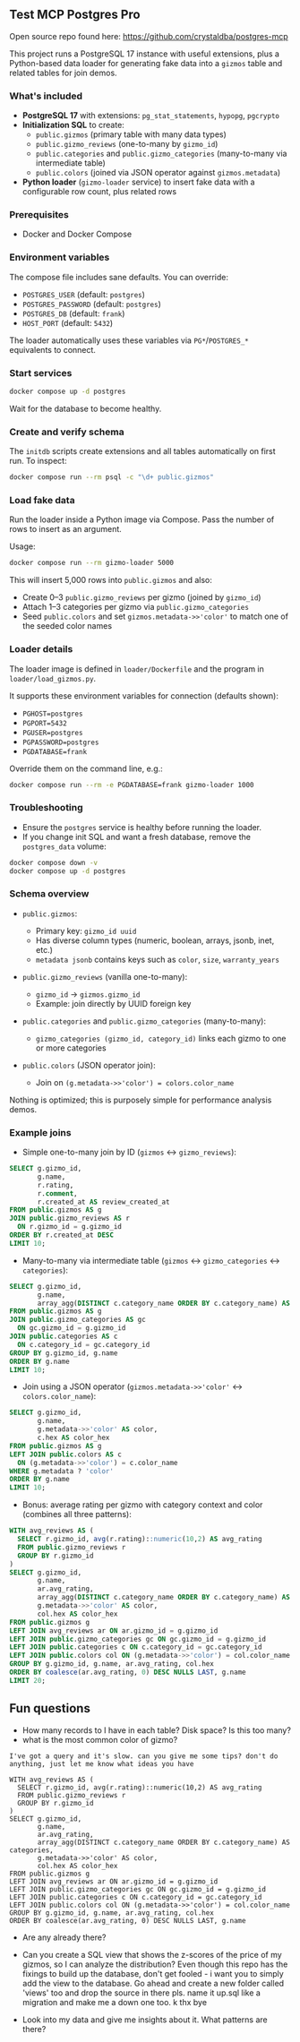 ## Test MCP Postgres Pro

Open source repo found here: https://github.com/crystaldba/postgres-mcp

This project runs a PostgreSQL 17 instance with useful extensions, plus a Python-based data loader for generating fake data into a `gizmos` table and related tables for join demos.

### What's included

- **PostgreSQL 17** with extensions: `pg_stat_statements`, `hypopg`, `pgcrypto`
- **Initialization SQL** to create:
  - `public.gizmos` (primary table with many data types)
  - `public.gizmo_reviews` (one-to-many by `gizmo_id`)
  - `public.categories` and `public.gizmo_categories` (many-to-many via intermediate table)
  - `public.colors` (joined via JSON operator against `gizmos.metadata`)
- **Python loader** (`gizmo-loader` service) to insert fake data with a configurable row count, plus related rows

### Prerequisites

- Docker and Docker Compose

### Environment variables

The compose file includes sane defaults. You can override:

- `POSTGRES_USER` (default: `postgres`)
- `POSTGRES_PASSWORD` (default: `postgres`)
- `POSTGRES_DB` (default: `frank`)
- `HOST_PORT` (default: `5432`)

The loader automatically uses these variables via `PG*`/`POSTGRES_*` equivalents to connect.

### Start services

```bash
docker compose up -d postgres
```

Wait for the database to become healthy.

### Create and verify schema

The `initdb` scripts create extensions and all tables automatically on first run. To inspect:

```bash
docker compose run --rm psql -c "\d+ public.gizmos"
```

### Load fake data

Run the loader inside a Python image via Compose. Pass the number of rows to insert as an argument.

Usage:

```bash
docker compose run --rm gizmo-loader 5000
```

This will insert 5,000 rows into `public.gizmos` and also:

- Create 0–3 `public.gizmo_reviews` per gizmo (joined by `gizmo_id`)
- Attach 1–3 categories per gizmo via `public.gizmo_categories`
- Seed `public.colors` and set `gizmos.metadata->>'color'` to match one of the seeded color names

### Loader details

The loader image is defined in `loader/Dockerfile` and the program in `loader/load_gizmos.py`.

It supports these environment variables for connection (defaults shown):

- `PGHOST=postgres`
- `PGPORT=5432`
- `PGUSER=postgres`
- `PGPASSWORD=postgres`
- `PGDATABASE=frank`

Override them on the command line, e.g.:

```bash
docker compose run --rm -e PGDATABASE=frank gizmo-loader 1000
```

### Troubleshooting

- Ensure the `postgres` service is healthy before running the loader.
- If you change init SQL and want a fresh database, remove the `postgres_data` volume:

```bash
docker compose down -v
docker compose up -d postgres
```

### Schema overview

- `public.gizmos`:

  - Primary key: `gizmo_id uuid`
  - Has diverse column types (numeric, boolean, arrays, jsonb, inet, etc.)
  - `metadata jsonb` contains keys such as `color`, `size`, `warranty_years`

- `public.gizmo_reviews` (vanilla one-to-many):

  - `gizmo_id` → `gizmos.gizmo_id`
  - Example: join directly by UUID foreign key

- `public.categories` and `public.gizmo_categories` (many-to-many):

  - `gizmo_categories (gizmo_id, category_id)` links each gizmo to one or more categories

- `public.colors` (JSON operator join):
  - Join on `(g.metadata->>'color') = colors.color_name`

Nothing is optimized; this is purposely simple for performance analysis demos.

### Example joins

- Simple one-to-many join by ID (`gizmos` ↔ `gizmo_reviews`):

```sql
SELECT g.gizmo_id,
       g.name,
       r.rating,
       r.comment,
       r.created_at AS review_created_at
FROM public.gizmos AS g
JOIN public.gizmo_reviews AS r
  ON r.gizmo_id = g.gizmo_id
ORDER BY r.created_at DESC
LIMIT 10;
```

- Many-to-many via intermediate table (`gizmos` ↔ `gizmo_categories` ↔ `categories`):

```sql
SELECT g.gizmo_id,
       g.name,
       array_agg(DISTINCT c.category_name ORDER BY c.category_name) AS categories
FROM public.gizmos AS g
JOIN public.gizmo_categories AS gc
  ON gc.gizmo_id = g.gizmo_id
JOIN public.categories AS c
  ON c.category_id = gc.category_id
GROUP BY g.gizmo_id, g.name
ORDER BY g.name
LIMIT 10;
```

- Join using a JSON operator (`gizmos.metadata->>'color'` ↔ `colors.color_name`):

```sql
SELECT g.gizmo_id,
       g.name,
       g.metadata->>'color' AS color,
       c.hex AS color_hex
FROM public.gizmos AS g
LEFT JOIN public.colors AS c
  ON (g.metadata->>'color') = c.color_name
WHERE g.metadata ? 'color'
ORDER BY g.name
LIMIT 10;
```

- Bonus: average rating per gizmo with category context and color (combines all three patterns):

```sql
WITH avg_reviews AS (
  SELECT r.gizmo_id, avg(r.rating)::numeric(10,2) AS avg_rating
  FROM public.gizmo_reviews r
  GROUP BY r.gizmo_id
)
SELECT g.gizmo_id,
       g.name,
       ar.avg_rating,
       array_agg(DISTINCT c.category_name ORDER BY c.category_name) AS categories,
       g.metadata->>'color' AS color,
       col.hex AS color_hex
FROM public.gizmos g
LEFT JOIN avg_reviews ar ON ar.gizmo_id = g.gizmo_id
LEFT JOIN public.gizmo_categories gc ON gc.gizmo_id = g.gizmo_id
LEFT JOIN public.categories c ON c.category_id = gc.category_id
LEFT JOIN public.colors col ON (g.metadata->>'color') = col.color_name
GROUP BY g.gizmo_id, g.name, ar.avg_rating, col.hex
ORDER BY coalesce(ar.avg_rating, 0) DESC NULLS LAST, g.name
LIMIT 20;
```

## Fun questions

- How many records to I have in each table? Disk space? Is this too many?
- what is the most common color of gizmo?

```text
I've got a query and it's slow. can you give me some tips? don't do anything, just let me know what ideas you have

WITH avg_reviews AS (
  SELECT r.gizmo_id, avg(r.rating)::numeric(10,2) AS avg_rating
  FROM public.gizmo_reviews r
  GROUP BY r.gizmo_id
)
SELECT g.gizmo_id,
       g.name,
       ar.avg_rating,
       array_agg(DISTINCT c.category_name ORDER BY c.category_name) AS categories,
       g.metadata->>'color' AS color,
       col.hex AS color_hex
FROM public.gizmos g
LEFT JOIN avg_reviews ar ON ar.gizmo_id = g.gizmo_id
LEFT JOIN public.gizmo_categories gc ON gc.gizmo_id = g.gizmo_id
LEFT JOIN public.categories c ON c.category_id = gc.category_id
LEFT JOIN public.colors col ON (g.metadata->>'color') = col.color_name
GROUP BY g.gizmo_id, g.name, ar.avg_rating, col.hex
ORDER BY coalesce(ar.avg_rating, 0) DESC NULLS LAST, g.name
```

- Are any already there?

- Can you create a SQL view that shows the z-scores of the price of my gizmos, so I can analyze the distribution? Even though this repo has the fixings to build up the database, don't get fooled - i want you to simply add the view to the database. Go ahead and create a new folder called 'views' too and drop the source in there pls. name it up.sql like a migration and make me a down one too. k thx bye

- Look into my data and give me insights about it. What patterns are there?
